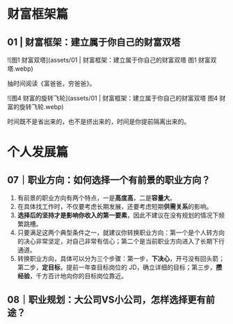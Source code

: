 # 财富框架篇

## 01 | 财富框架：建立属于你自己的财富双塔

![图1 财富双塔](assets/01 | 财富框架：建立属于你自己的财富双塔 图1 财富双塔.webp)

抽时间阅读《富爸爸，穷爸爸》。

![图4 财富的旋转飞轮](assets/01 | 财富框架：建立属于你自己的财富双塔 图4 财富的旋转飞轮.webp)

时间既不是省出来的，也不是挤出来的，时间是你提前隔离出来的。

# 个人发展篇

## 07｜职业方向：如何选择一个有前景的职业方向？

1. 有前景的职业方向有两个特点，一是**高度高**，二是**容量大**。
2. 在具体找工作时，不仅要考虑长期发展，还要考虑短期**供需关系**的影响。
3. **选择后的坚持才是影响你收入的第一要素**，因此不建议在没有规划的情况下频繁跳槽。
4. 只要满足这两个典型条件之一，就建议你转换职业方向：第一个是个人转方向的决心非常坚定，对自己非常有信心；第二个是当前职业方向进入了长期下行通道。
5. 转换职业方向，具体可以分为三个步骤：第一步，**下决心**，开弓没有回头箭；第二步，**定目标**，提前一年查目标岗位的 JD，确立详细的目标；第三步，**攒经验**，千方百计地向你的目标岗位靠近。

## 08｜职业规划：大公司VS小公司，怎样选择更有前途？


